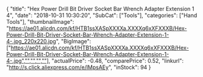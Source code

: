 {
	"title": "Hex Power Drill Bit Driver Socket Bar Wrench Adapter Extension 1 4",
	"date": "2018-10-31 10:30:20",
	"SubCat": ["Tools"],
	"categories": ["Hand Tools"],
	"thumbnailImage": "https://ae01.alicdn.com/kf/HTB1ssXASpXXXXa.XXXXq6xXFXXXB/Hex-Power-Drill-Bit-Driver-Socket-Bar-Wrench-Adapter-Extension-1-4-.jpg_220x220.jpg",
	"BigImage": ["https://ae01.alicdn.com/kf/HTB1ssXASpXXXXa.XXXXq6xXFXXXB/Hex-Power-Drill-Bit-Driver-Socket-Bar-Wrench-Adapter-Extension-1-4-.jpg","","","",""],
	"actualPrice": -0.48,
	"comparePrice": 0.52,
	"linkurl": "http://s.click.aliexpress.com/e/lMpsAEy",
	"inStock": 94
}
